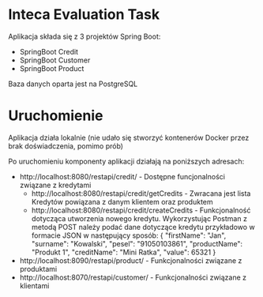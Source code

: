# Inteca Evaluation Task

Aplikacja składa się z 3 projektów Spring Boot:
  - SpringBoot Credit
  - SpringBoot Customer
  - SpringBoot Product

Baza danych oparta jest na PostgreSQL

# Uruchomienie
Aplikacja działa lokalnie (nie udało się stworzyć kontenerów Docker przez brak doświadczenia, pomimo prób)

Po uruchomieniu komponenty aplikacji działają na poniższych adresach:
- http://localhost:8080/restapi/credit/ - Dostępne funcjonalności związane z kredytami
    - http://localhost:8080/restapi/credit/getCredits - Zwracana jest lista Kredytów powiązana z danym klientem oraz produktem
    - http://localhost:8080/restapi/credit/createCredits - Funkcjonalność dotycząca utworzenia nowego kredytu. Wykorzystując Postman z metodą POST należy podać dane dotyczące kredytu przykładowo w formacie JSON w następujący sposób:
    {
	"firstName": "Jan",
    "surname": "Kowalski",
    "pesel": "91050103861",
    "productName": "Produkt 1",
    "creditName": "Mini Ratka",
    "value": 65321
    }
- http://localhost:8090/restapi/product/ - Funkcjonalności związane z produktami
- http://localhost:8070/restapi/customer/ - Funkcjonalności związane z klientami 
